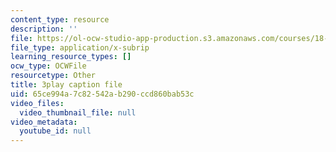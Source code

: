 ```yaml
---
content_type: resource
description: ''
file: https://ol-ocw-studio-app-production.s3.amazonaws.com/courses/18-03sc-differential-equations-fall-2011/65ce994a7c82542ab290ccd860bab53c_LjqUV6vqwkg.vtt
file_type: application/x-subrip
learning_resource_types: []
ocw_type: OCWFile
resourcetype: Other
title: 3play caption file
uid: 65ce994a-7c82-542a-b290-ccd860bab53c
video_files:
  video_thumbnail_file: null
video_metadata:
  youtube_id: null
---
```

